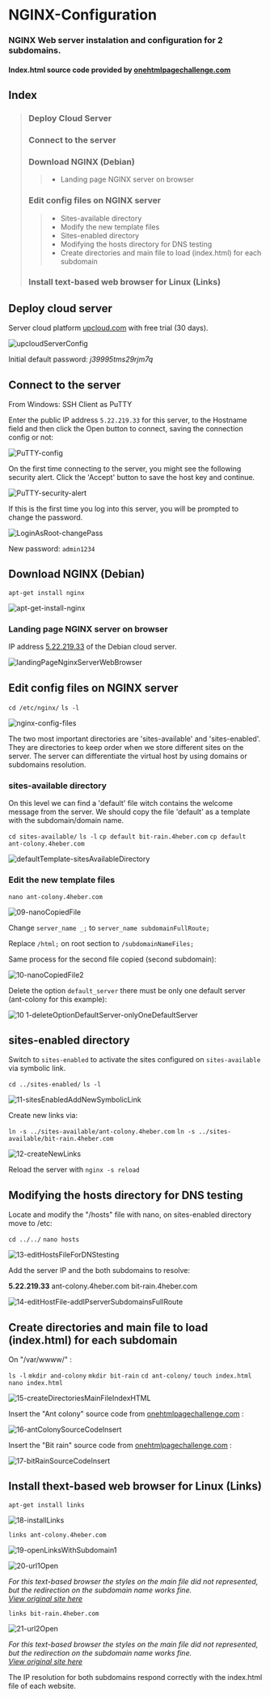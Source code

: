 # NGINX-Configuration

### NGINX Web server instalation and configuration for 2 subdomains.

#### Index.html source code provided by <a href="https://onehtmlpagechallenge.com/">onehtmlpagechallenge.com</a>

## Index

> ### Deploy Cloud Server
>
> ### Connect to the server
>
> ### Download NGINX (Debian)
>
>> - Landing page NGINX server on browser
>
>### Edit config files on NGINX server
>
>> - Sites-available directory
>> - Modify the new template files
>> - Sites-enabled directory
>>- Modifying the hosts directory for DNS testing
>> - Create directories and main file to load (index.html) for each subdomain
>
>### Install text-based web browser for Linux (Links)

## Deploy cloud server
Server cloud platform <a href="https://upcloud.com/">upcloud.com</a> with free trial (30 days).

![upcloudServerConfig](https://user-images.githubusercontent.com/77643882/166478966-4225e69e-635e-41cf-8b3c-4e7b858780e5.png)

Initial default password: _j39995tms29rjm7q_

## Connect to the server
From Windows:
SSH Client as PuTTY

Enter the public IP address `5.22.219.33` for this server, to the Hostname field and then click the Open button to connect, saving the connection config or not:

![PuTTY-config](https://user-images.githubusercontent.com/77643882/166479987-18834ef2-2306-4a09-a59d-990220eacd7a.png)

On the first time connecting to the server, you might see the following security alert. Click the 'Accept' button to save the host key and continue.

![PuTTY-security-alert](https://user-images.githubusercontent.com/77643882/166480320-52eb8c92-8085-4c77-b210-3e9d0e917285.png)

If this is the first time you log into this server, you will be prompted to change the password.

![LoginAsRoot-changePass](https://user-images.githubusercontent.com/77643882/166480511-eda71ccb-d817-4364-a06e-cc433f14de3e.png)

New password: `admin1234`

## Download NGINX (Debian)

`apt-get install nginx`

![apt-get-install-nginx](https://user-images.githubusercontent.com/77643882/166480807-da1db5ca-4267-4c69-baae-3785ae3e7039.png)

### Landing page NGINX server on browser

IP address <a href="http://5.22.219.33">5.22.219.33</a> of the Debian cloud server.

![landingPageNginxServerWebBrowser](https://user-images.githubusercontent.com/77643882/166481723-78a964f0-1e90-4694-8843-6b016173a9ee.png)

## Edit config files on NGINX server

`cd /etc/nginx/`
`ls -l`

![nginx-config-files](https://user-images.githubusercontent.com/77643882/166482200-010952e1-f8b4-4126-ac1f-7de31c2467ad.png)

The two most important directories are 'sites-available' and 'sites-enabled'.
They are directories to keep order when we store different sites on the server.
The server can differentiate the virtual host by using domains or subdomains resolution.

### sites-available directory

On this level we can find a 'default' file witch contains the welcome message from the server.
We should copy the file 'default' as a template with the subdomain/domain name.

`cd sites-available/`
`ls -l`
`cp default bit-rain.4heber.com`
`cp default ant-colony.4heber.com`

![defaultTemplate-sitesAvailableDirectory](https://user-images.githubusercontent.com/77643882/166483467-bd4b8d6a-fb33-4ba4-963b-b7215e3c3bc2.png)

### Edit the new template files

`nano ant-colony.4heber.com`

![09-nanoCopiedFile](https://user-images.githubusercontent.com/77643882/166483806-bffc7df8-4666-41aa-a9e4-e1b552582d12.png)

Change `server_name _;` to `server_name subdomainFullRoute;`

Replace `/html;` on root section to `/subdomainNameFiles;`

Same process for the second file copied (second subdomain):

![10-nanoCopiedFile2](https://user-images.githubusercontent.com/77643882/166484422-96d26152-57a5-44e9-973c-c0cb42a3a2aa.png)

Delete the option `default_server` there must be only one default server (ant-colony for this example):

![10 1-deleteOptionDefaultServer-onlyOneDefaultServer](https://user-images.githubusercontent.com/77643882/166484650-e3230db6-5e9e-4b32-bff0-2d9e342eadb1.png)

## sites-enabled directory

Switch to `sites-enabled` to activate the sites configured on `sites-available` via symbolic link.

`cd ../sites-enabled/`
`ls -l`

![11-sitesEnabledAddNewSymbolicLink](https://user-images.githubusercontent.com/77643882/166485235-cbc65cfd-5ded-4b2e-ae91-74d08fd1c5dd.png)

Create new links via:

`ln -s ../sites-available/ant-colony.4heber.com`
`ln -s ../sites-available/bit-rain.4heber.com`

![12-createNewLinks](https://user-images.githubusercontent.com/77643882/166485509-0773a7d6-3352-4f1b-8dd3-0e2f817bf475.png)

Reload the server with `nginx -s reload`

## Modifying the hosts directory for DNS testing

Locate and modify the "/hosts" file with nano, on sites-enabled directory move to /etc:

`cd ../../`
`nano hosts`

![13-editHostsFileForDNStesting](https://user-images.githubusercontent.com/77643882/166486244-7d0cd128-eabd-42b4-b352-f3b38be4f627.png)

Add the server IP and the both subdomains to resolve:

**5.22.219.33** ant-colony.4heber.com bit-rain.4heber.com

![14-editHostFile-addIPserverSubdomainsFullRoute](https://user-images.githubusercontent.com/77643882/166486624-f5dee700-b007-4501-8cf1-b99a90b7c7c0.png)

## Create directories and main file to load (index.html) for each subdomain

On "/var/wwww/" :

`ls -l`
`mkdir and-colony`
`mkdir bit-rain`
`cd ant-colony/`
`touch index.html`
`nano index.html`

![15-createDirectoriesMainFileIndexHTML](https://user-images.githubusercontent.com/77643882/166488662-be1bf796-5905-4f5c-af5c-158c3d97f26a.png)

Insert the "Ant colony" source code from <a href="https://onehtmlpagechallenge.com/">onehtmlpagechallenge.com</a> :

![16-antColonySourceCodeInsert](https://user-images.githubusercontent.com/77643882/166488785-1d38b8e0-4b40-4430-a14f-94c0ba47561c.png)

Insert the "Bit rain" source code from <a href="https://onehtmlpagechallenge.com/">onehtmlpagechallenge.com</a> :

![17-bitRainSourceCodeInsert](https://user-images.githubusercontent.com/77643882/166489311-85db09f4-969e-417b-a08e-6a7bacac4973.png)

## Install thext-based web browser for Linux (Links)

`apt-get install links`

![18-installLinks](https://user-images.githubusercontent.com/77643882/166489514-705b7f21-ad64-4c00-b872-73e4a50abc08.png)

`links ant-colony.4heber.com`

![19-openLinksWithSubdomain1](https://user-images.githubusercontent.com/77643882/166489907-1b46c22d-7c23-4782-8d07-e7f0f73bfffd.png)

![20-url1Open](https://user-images.githubusercontent.com/77643882/166489937-47fcee1d-cbc9-47cb-ad61-95ae7cc9b27a.png)

*For this text-based browser the styles on the main file did not represented, but the redirection on the subdomain name works fine.*<br/>
*<a href="https://onehtmlpagechallenge.com/entries/ant_colony.html">View original site here</a>*

`links bit-rain.4heber.com`

![21-url2Open](https://user-images.githubusercontent.com/77643882/166490718-0b41d702-59f4-414d-8dd4-a3afc4458adf.png)

*For this text-based browser the styles on the main file did not represented, but the redirection on the subdomain name works fine.*<br/>
*<a href="https://onehtmlpagechallenge.com/entries/bits-rain.html">View original site here</a>*

The IP resolution for both subdomains respond correctly with the index.html file of each website.
